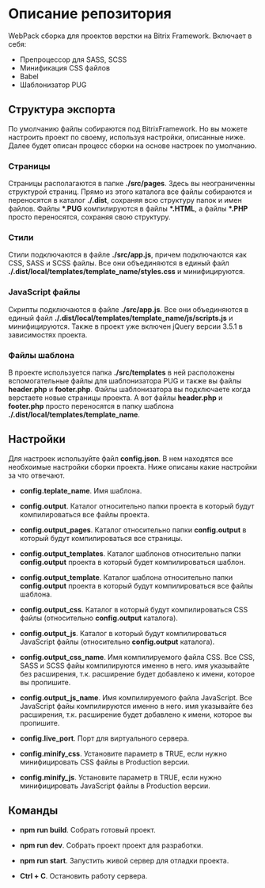 # Описание репозитория
WebPack сборка для проектов верстки на Bitrix Framework. Включает в себя:
- Препроцессор для SASS, SCSS
- Минификация CSS файлов
- Babel
- Шаблонизатор PUG


## Структура экспорта
По умолчанию файлы собираются под BitrixFramework. Но вы можете настроить проект по своему, используя настройки, описанные ниже. Далее будет описан процесс сборки на основе настроек по умолчанию.

### Страницы
Страницы располагаются в папке **./src/pages**. Здесь вы неограниченны структурой страниц. Прямо из этого каталога все файлы собираются и переносятся в каталог **./.dist**, сохраняя всю структуру папок и имен файлов. Файлы **\*.PUG** компилируются в файлы **\*.HTML**, а файлы **\*.PHP** просто переносятся, сохраняя свою структуру.

### Стили
Стили подключаются в файле **./src/app.js**, причем подключаются как CSS, SASS и SCSS файлы. Все они объединяются в единый файл **./.dist/local/templates/__template_name__/styles.css** и минифицируются.

### JavaScript файлы
Скрипты подключаются в файле **./src/app.js**. Все они объединяются в единый файл **./.dist/local/templates/__template_name__/js/scripts.js** и минифицируются. Также в проект уже включен jQuery версии 3.5.1 в зависимостях проекта.

### Файлы шаблона
В проекте используется папка **./src/templates** в ней расположены вспомогательные файлы для шаблонизатора PUG и также вы файлы **header.php** и **footer.php**. Файлы шаблонизатора вы подключаете когда верстаете новые страницы проекта. А вот файлы **header.php** и **footer.php** просто переносятся в папку шаблона **./.dist/local/templates/__template_name__**.


## Настройки
Для настроек используйте файл **config.json**. В нем находятся все необхоимые настройки сборки проекта.
Ниже описаны какие настройки за что отвечают.

- **config.teplate_name**. Имя шаблона.

- **config.output**. Каталог относительно папки проекта в который будут компилироваться все файлы проекта.
- **config.output_pages**. Каталог относительно папки **config.output** в который будут компилироваться все страницы.
- **config.output_templates**. Каталог шаблонов относительно папки **config.output** проекта в который будет компилироваться шаблон.
- **config.output_template**. Каталог шаблона относительно папки **config.output** проекта в который будут компилироваться все файлы шаблона.
- **config.output_css**. Каталог в который будут компилироваться CSS файлы (относительно **config.output** каталога).
- **config.output_js**. Каталог в который будут компилироваться JavaScript файлы (относительно **config.output** каталога).
- **config.output_css_name**. Имя компилируемого файла CSS. Все CSS, SASS и SCSS файы компилируются именно в него. имя указывайте без расширения, т.к. расширение будет добавлено к имени, которое вы пропишите.
- **config.output_js_name**. Имя компилируемого файла JavaScript. Все JavaScript файы компилируются именно в него. имя указывайте без расширения, т.к. расширение будет добавлено к имени, которое вы пропишите.

- **config.live_port**. Порт для виртуального сервера.

- **config.minify_css**. Установите параметр в TRUE, если нужно минифицировать CSS файлы в Production версии.
- **config.minify_js**. Установите параметр в TRUE, если нужно минифицировать JavaScript файлы в Production версии.


## Команды

- **npm run build**. Собрать готовый проект.

- **npm run dev**. Собрать проект проект для разработки.

- **npm run start**. Запустить живой сервер для отладки проекта.
- **Ctrl + C**. Остановить работу сервера.